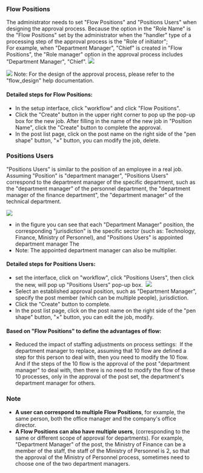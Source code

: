 ### Flow Positions
The administrator needs to set "Flow Positions" and "Positions Users" when designing the approval process. Because the option in the "Role Name" is the "Flow Positions" set by the administrator when the "handler" type of a processing step of the approval process is the "Role of initiator"; <br/>
For example, when "Department Manager", "Chief" is created in "Flow Positions", the "Role manager" option in the approval process includes "Department Manager", "Chief".
 ![](/assets/us/workflow/positions1.png)
 
 ![](/assets/us/workflow/positions2.png)
 Note: For the design of the approval process, please refer to the "flow_design" help documentation.
 
#### Detailed steps for Flow Positions:
- In the setup interface, click "workflow" and click "Flow Positions".
- Click the "Create" button in the upper right corner to pop up the pop-up box for the new job. After filling in the name of the new job in "Position Name", click the "Create" button to complete the approval.
- In the post list page, click on the post name on the right side of the "pen shape" button, "×" button, you can modify the job, delete.
 
### Positions Users
"Positions Users" is similar to the position of an employee in a real job. Assuming "Position" is "department manager", "Positions Users" correspond to the department manager of the specific department, such as the "department manager" of the personnel department, the "department manager of the finance department", the "department manager" of the technical department.

![](/assets/us/workflow/positions3.png)
- in the figure you can see that each "Department Manager" position, the corresponding "jurisdiction" is the specific sector (such as: Technology, Finance, Ministry of Personnel), and "Positions Users" is appointed department manager The
- Note: The appointed department manager can also be multiplier.
 
#### Detailed steps for Positions Users:
- set the interface, click on "workflow", click "Positions Users", then click the new, will pop up "Positions Users" pop-up box.
 ![](/assets/us/workflow/positions4.png)
- Select an established approval position, such as "Department Manager", specify the post member (which can be multiple people), jurisdiction.
- Click the "Create" button to complete.
- In the post list page, click on the post name on the right side of the "pen shape" button, "×" button, you can edit the job, modify.
 
#### Based on "Flow Positions" to define the advantages of flow:
- Reduced the impact of staffing adjustments on process settings:
 If the department manager to replace, assuming that 10 flow are defined a step for this person to deal with, then you need to modify the 10 flow. And if the steps of the 10 flow is the approval of the post "department manager" to deal with, then there is no need to modify the flow of these 10 processes, only in the approval of the post set, the department's department manager for others.

### Note

- **A user can correspond to multiple Flow Positions**, for example, the same person, both the office manager and the company's office director.
- **A Flow Positions can also have multiple users**, (corresponding to the same or different scope of approval for departments). For example, "Department Manager" of the post, the Ministry of Finance can be a member of the staff, the staff of the Ministry of Personnel is 2, so that the approval of the Ministry of Personnel process, sometimes need to choose one of the two department managers.
